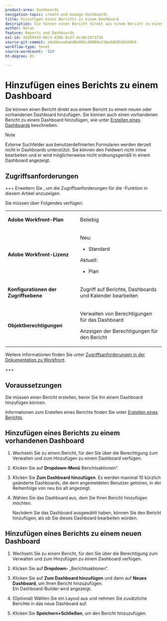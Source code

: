 ```yaml
---
product-area: dashboards
navigation-topic: create-and-manage-dashboards
title: Hinzufügen eines Berichts zu einem Dashboard
description: Sie können einen Bericht direkt aus einem Bericht zu einem neuen oder vorhandenen Dashboard hinzufügen. Sie können auch einen vorhandenen Bericht zu einem Dashboard hinzufügen.
author: Nolan
feature: Reports and Dashboards
exl-id: 42d5945d-66c5-430b-8a37-dca9c2973716
source-git-commit: a9abbeaa9abd0e905c60000a218eddb85d0389b9
workflow-type: tm+mt
source-wordcount: '324'
ht-degree: 0%

---
```


# Hinzufügen eines Berichts zu einem Dashboard

<!-- Audited: 1/2025 -->

Sie können einen Bericht direkt aus einem Bericht zu einem neuen oder vorhandenen Dashboard hinzufügen. Sie können auch einen vorhandenen Bericht zu einem Dashboard hinzufügen, wie unter [Erstellen eines Dashboards](../../../reports-and-dashboards/dashboards/creating-and-managing-dashboards/create-dashboard.md) beschrieben.

>[!NOTE]
>
>Externe Suchfelder aus benutzerdefinierten Formularen werden derzeit nicht in Dashboards unterstützt. Sie können den Feldwert nicht inline bearbeiten und er wird möglicherweise nicht ordnungsgemäß in einem Dashboard angezeigt.

## Zugriffsanforderungen

+++ Erweitern Sie , um die Zugriffsanforderungen für die -Funktion in diesem Artikel anzuzeigen.

Sie müssen über Folgendes verfügen:

<table style="table-layout:auto"> 
 <col> 
 <col> 
 <tbody> 
  <tr> 
   <td role="rowheader"><strong>Adobe Workfront-Plan</strong></td> 
   <td> <p>Beliebig</p> </td> 
  </tr> 
  <tr> 
   <td role="rowheader"><strong>Adobe Workfront-Lizenz</strong></td> 
   <td> 
      <p>Neu:</p>
         <ul>
         <li><p>Standard</p></li>
         </ul>
      <p>Aktuell:</p>
         <ul>
         <li><p>Plan</p></li>
         </ul>
   </td> 
  </tr> 
  <tr> 
   <td role="rowheader"><strong>Konfigurationen der Zugriffsebene</strong></td> 
   <td> <p>Zugriff auf Berichte, Dashboards und Kalender bearbeiten</p></td> 
  </tr> 
  <tr> 
   <td role="rowheader"><strong>Objektberechtigungen</strong></td> 
   <td> <p>Verwalten von Berechtigungen für das Dashboard</p> <p>Anzeigen der Berechtigungen für den Bericht</p></td> 
  </tr> 
 </tbody> 
</table>

Weitere Informationen finden Sie unter [Zugriffsanforderungen in der Dokumentation zu Workfront](/help/quicksilver/administration-and-setup/add-users/access-levels-and-object-permissions/access-level-requirements-in-documentation.md).

+++

## Voraussetzungen

Sie müssen einen Bericht erstellen, bevor Sie ihn einem Dashboard hinzufügen können.

Informationen zum Erstellen eines Berichts finden Sie unter [Erstellen eines Berichts](../../../reports-and-dashboards/reports/creating-and-managing-reports/create-report.md).

## Hinzufügen eines Berichts zu einem vorhandenen Dashboard

1. Wechseln Sie zu einem Bericht, für den Sie über die Berechtigung zum Verwalten und zum Hinzufügen zu einem Dashboard verfügen.
1. Klicken Sie auf **Dropdown-Menü** Berichtsaktionen“.
1. Klicken Sie **Zum Dashboard hinzufügen**. Es werden maximal 10 kürzlich geänderte Dashboards, die dem angemeldeten Benutzer gehören, in der Reihenfolge von neu bis alt angezeigt.
1. Wählen Sie das Dashboard aus, dem Sie Ihren Bericht hinzufügen möchten.

   Nachdem Sie das Dashboard ausgewählt haben, können Sie den Bericht hinzufügen, als ob Sie dieses Dashboard bearbeiten würden.

## Hinzufügen eines Berichts zu einem neuen Dashboard

1. Wechseln Sie zu einem Bericht, für den Sie über die Berechtigung zum Verwalten und zum Hinzufügen zu einem Dashboard verfügen.
1. Klicken Sie auf **Dropdown-** „Berichtsaktionen“.
1. Klicken Sie auf **Zum Dashboard hinzufügen** und dann auf **Neues Dashboard**, um Ihren Bericht hinzuzufügen.\
   Ein Dashboard-Builder wird angezeigt.

1. (Optional) Wählen Sie ein Layout aus und nehmen Sie zusätzliche Berichte in das neue Dashboard auf.
1. Klicken Sie **Speichern+Schließen**, um den Bericht hinzuzufügen.
